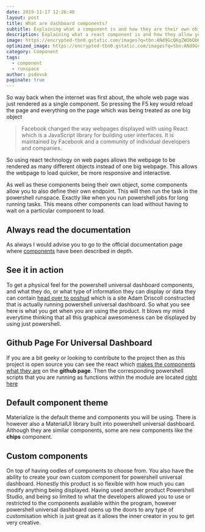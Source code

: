```yaml
---
date: 2019-11-17 12:26:40
layout: post
title: What are dashboard components?
subtitle: Explaining what a component is and how they are their own object on the webpage.
description: Explaining what a react component is and how they allow you to build awesome looking sites that allow the user to interact with the site.
image: https://encrypted-tbn0.gstatic.com/images?q=tbn:ANd9GcQKgZWObQbHhYnUBO-vyA6T_CAtIfyjfSsbIZ_BK8m4b6XgypoRsg&s
optimized_image: https://encrypted-tbn0.gstatic.com/images?q=tbn:ANd9GcQKgZWObQbHhYnUBO-vyA6T_CAtIfyjfSsbIZ_BK8m4b6XgypoRsg&s
category: Component
tags:
  - component
  - runspace
author: psdevuk
paginate: true
---
```


So way back when the internet was first about, the whole web page was just rendered as a single component. So pressing the F5 key would reload the page and everything on the page which was being treated as one big object

> Facebook changed the way webpages displayed with using React which is a JavaScript library for building user interfaces. It is maintained by Facebook and a community of individual developers and companies.

So using react technology on web pages allows the webpage to be rendered as many different objects instead of one big webpage. This allows the webpage to load quicker, be more responsive and interactive.

As well as these components being their own object, some components allow you to also define their own endpoint. This will then run the task in the powershell runspace. Exactly like when you run powershell jobs for long running tasks. This means other components can load without having to wait on a particular component to load.

## Always read the documentation

As always I would advise you to go to the official documentation page where
<a href="https://docs.universaldashboard.io/components">components</a> have been described in depth.

## See it in action

To get a physical feel for the powershell universal dashboard components, and what they do, or what type of information they can display or data they can contain <a href="https://poshud.com/">head over to poshud</a> which is a site Adam Driscoll constructed that is actually running powershell universal dashboard. So what you see here is what you get when you are using the product. It blows my mind everytime thinking that all this graphical awesomeness can be displayed by using just powershell.

## Github Page For Universal Dashboard

If you are a bit geeky or looking to contribute to the project then as this project is open source you can see the react which <a href="https://github.com/ironmansoftware/universal-dashboard/tree/master/src/UniversalDashboard.Materialize/Components">makes the components what they are</a> on the **github page**. Then the corresponding powershell scripts that you are running as functions within the module are located <a href="https://github.com/ironmansoftware/universal-dashboard/tree/master/src/UniversalDashboard.Materialize/Scripts">right here</a>

## Default component theme

Materialize is the default theme and components you will be using. There is however also a MaterialUI library built into powershell universal dashboard. Although they are similar components, some are new components like the **chips** component.

## Custom components

On top of having oodles of components to choose from. You also have the ability to create your own custom component for powershell universal dashboard. Honestly this product is so flexible with how much you can modify anything being displayed. Having used another product Powershell Studio, and being so limited to what the developers allowed you to use or restricted to the components available within the program, however powershell universal dashboard opens up the doors to any type of customisation which is just great as it allows the inner creator in you to get very creative.

<!--page-->

